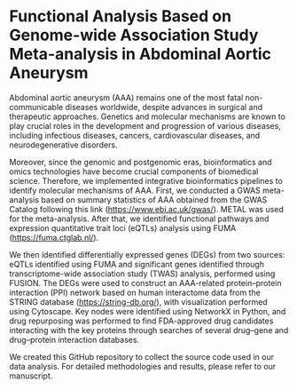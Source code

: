 # Functional Analysis Based on Genome-wide Association Study Meta-analysis in Abdominal Aortic Aneurysm 

Abdominal aortic aneurysm (AAA) remains one of the most fatal non-communicable diseases worldwide, despite advances in surgical and therapeutic approaches. Genetics and molecular mechanisms are known to play crucial roles in the development and progression of various diseases, including infectious diseases, cancers, cardiovascular diseases, and neurodegenerative disorders.

Moreover, since the genomic and postgenomic eras, bioinformatics and omics technologies have become crucial components of biomedical science. Therefore, we implemented integrative bioinformatics pipelines to identify molecular mechanisms of AAA. First, we conducted a GWAS meta-analysis based on summary statistics of AAA obtained from the GWAS Catalog following this link (https://www.ebi.ac.uk/gwas/). METAL was used for the meta-analysis. After that, we identified functional pathways and expression quantitative trait loci (eQTLs) analysis using FUMA (https://fuma.ctglab.nl/). 

We then identified differentially expressed genes (DEGs) from two sources: eQTLs identified using FUMA and significant genes identified through transcriptome-wide association study (TWAS) analysis, performed using FUSION. The DEGs were used to construct an AAA-related protein–protein interaction (PPI) network based on human interactome data from the STRING database (https://string-db.org/), with visualization performed using Cytoscape. Key nodes were identified using NetworkX in Python, and drug repurposing was performed to find FDA-approved drug candidates interacting with the key proteins through searches of several drug–gene and drug–protein interaction databases.

We created this GitHub repository to collect the source code used in our data analysis. For detailed methodologies and results, please refer to our manuscript. 
